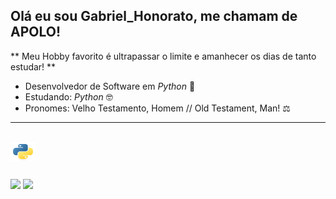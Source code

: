 ## Olá eu sou Gabriel_Honorato, me chamam de APOLO!

** Meu Hobby favorito é ultrapassar o limite e amanhecer os dias de tanto estudar! **

- Desenvolvedor de Software em *Python* 🐍
- Estudando: *Python* 🤓
- Pronomes: Velho Testamento, Homem // Old Testament, Man! ⚖️
________________________________________________________________________________
<div style="display: inline_block"><br>
  <img align="center" alt="Apolo-Mk7" height="30" width="40" src="https://raw.githubusercontent.com/devicons/devicon/master/icons/python/python-original.svg">
</div>

  ##

<div> 
  <a href = "mailto:masterkey7even@gmail.com"><img src="https://img.shields.io/badge/-Gmail-%23333?style=for-the-badge&logo=gmail&logoColor=white" target="_blank"></a>
  <a href="https://www.linkedin.com/in/apolo-mk7/" target="_blank"><img src="https://img.shields.io/badge/-LinkedIn-%230077B5?style=for-the-badge&logo=linkedin&logoColor=white" target="_blank"></a> 
  
</div>


